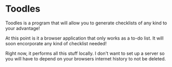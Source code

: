 # Toodles
Toodles is a program that will allow you to generate checklists of any kind to your advantage!

At this point is it a browser application that only works as a to-do list. It will soon encorporate any kind of checklist needed!

Right now, it performs all this stuff locally. I don't want to set up a server so you will have to depend on your browsers internet history to not be deleted.
